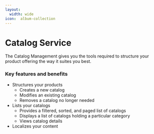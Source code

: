```yaml
---
layout:
  width: wide
icon:  album-collection
---
```


# Catalog Service

The Catalog Management gives you the tools required to structure your product offering the way it suites you best.

### Key features and benefits

* Structures your products
  * Creates a new catalog
  * Modifies an existing catalog
  * Removes a catalog no longer needed
* Lists your catalogs
  * Provides a filtered, sorted, and paged list of catalogs
  * Displays a list of catalogs holding a particular category
  * Views catalog details
* Localizes your content
